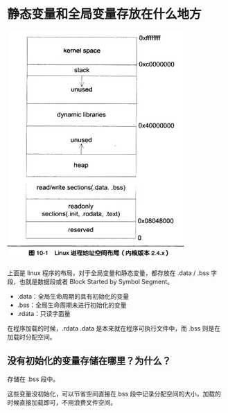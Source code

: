 # 静态变量和全局变量存放在什么地方

![运行内存布局](../Assets/Image/Interview/exe-memory-layout.png)

上面是 linux 程序的布局，对于全局变量和静态变量，都存放在 .data / .bss 字段，也就是数据段或者 Block Started by Symbol Segment。

- .data：全局生命周期的具有初始化的变量
- .bss：全局生命周期未进行初始化的变量
- .rdata：只读字面量

在程序加载的时候，.rdata .data 是本来就在程序可执行文件中，而 .bss 则是在加载时分配空间。

## 没有初始化的变量存储在哪里？为什么？

存储在 .bss 段中。

这些变量没初始化，可以节省空间直接在 bss 段中记录分配空间的大小，加载的时候直接加载即可，不用浪费文件空间。